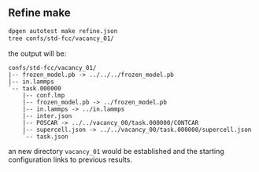 ## Refine make

```bash
dpgen autotest make refine.json
tree confs/std-fcc/vacancy_01/
```
the output will be:

```
confs/std-fcc/vacancy_01/
|-- frozen_model.pb -> ../../../frozen_model.pb
|-- in.lammps
`-- task.000000
    |-- conf.lmp
    |-- frozen_model.pb -> ../frozen_model.pb
    |-- in.lammps -> ../in.lammps
    |-- inter.json
    |-- POSCAR -> ../../vacancy_00/task.000000/CONTCAR
    |-- supercell.json -> ../../vacancy_00/task.000000/supercell.json
    `-- task.json
```

an new directory `vacancy_01` would be established and the starting configuration links to previous results.
